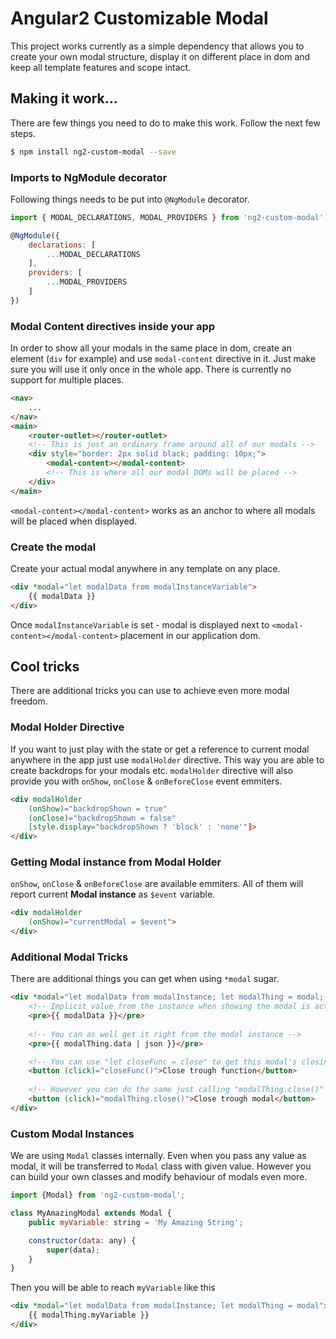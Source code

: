 Angular2 Customizable Modal
===========================

This project works currently as a simple dependency that allows you to create your own modal structure, display it on different place in dom and keep all template features and scope intact.

## Making it work...
There are few things you need to do to make this work. Follow the next few steps.

```bash
$ npm install ng2-custom-modal --save
```

### Imports to NgModule decorator
Following things needs to be put into `@NgModule` decorator.

```javascript
import { MODAL_DECLARATIONS, MODAL_PROVIDERS } from 'ng2-custom-modal';

@NgModule({
    declarations: [
        ...MODAL_DECLARATIONS
    ],
    providers: [
        ...MODAL_PROVIDERS
    ]
})
```

### Modal Content directives inside your app
In order to show all your modals in the same place in dom, create an element (`div` for example) and use `modal-content` directive in it.
Just make sure you will use it only once in the whole app. There is currently no support for multiple places.

```html
<nav>
    ...
</nav>
<main>
    <router-outlet></router-outlet>
    <!-- This is just an ordinary frame around all of our modals -->
    <div style="border: 2px solid black; padding: 10px;">
        <modal-content></modal-content>
        <!-- This is where all our modal DOMs will be placed -->
    </div>
</main>
``` 

`<modal-content></modal-content>` works as an anchor to where all modals will be placed when displayed.

### Create the modal
Create your actual modal anywhere in any template on any place.

```html
<div *modal="let modalData from modalInstanceVariable">
    {{ modalData }}
</div>
```

Once `modalInstanceVariable` is set - modal is displayed next to `<modal-content></modal-content>` placement in our application dom.

## Cool tricks

There are additional tricks you can use to achieve even more modal freedom.

### Modal Holder Directive

If you want to just play with the state or get a reference to current modal anywhere in the app just use `modalHolder` directive.
This way you are able to create backdrops for your modals etc.
`modalHolder` directive will also provide you with `onShow`, `onClose` & `onBeforeClose` event emmiters.

```html
<div modalHolder
    (onShow)="backdropShown = true"
    (onClose)="backdropShown = false"
    [style.display="backdropShown ? 'block' : 'none'"]>
</div>
```

### Getting Modal instance from Modal Holder

`onShow`, `onClose` & `onBeforeClose` are available emmiters. All of them will report current **Modal instance** as `$event` variable.

```html
<div modalHolder
    (onShow)="currentModal = $event">
</div>
```

### Additional Modal Tricks

There are additional things you can get when using `*modal` sugar.

```html
<div *modal="let modalData from modalInstance; let modalThing = modal; let closeFunc = close">
    <!-- Implicit value from the instance when showing the modal is actual data of the modal -->
    <pre>{{ modalData }}</pre>
    
    <!-- You can as well get it right from the modal instance -->
    <pre>{{ modalThing.data | json }}</pre>

    <!-- You can use "let closeFunc = close" to get this modal's closing function -->
    <button (click)="closeFunc()">Close trough function</button>
    
    <!-- However you can do the same just calling "modalThing.close()" -->
    <button (click)="modalThing.close()">Close trough modal</button>
</div>
```

### Custom Modal Instances

We are using `Modal` classes internally. Even when you pass any value as modal, it will be transferred to `Modal` class with given value.
However you can build your own classes and modify behaviour of modals even more.

```javascript
import {Modal} from 'ng2-custom-modal';

class MyAmazingModal extends Modal {
    public myVariable: string = 'My Amazing String';

    constructor(data: any) {
        super(data);
    }
}
```

Then you will be able to reach `myVariable` like this

```html
<div *modal="let modalData from modalInstance; let modalThing = modal">
    {{ modalThing.myVariable }}
</div>
```
